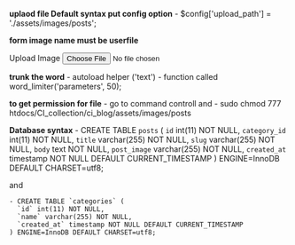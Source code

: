 **uplaod file Default syntax put config option**
	- $config['upload_path'] = './assets/images/posts';


**form image name must be userfile**
	<div class="form-group">
	<label for="image">Upload Image</label>
	<input type="file" name="userfile" size="20" class="form-control">
	</div>

**trunk the word**
	- autoload helper ('text')
	- function called word_limiter('parameters', 50);

**to get permission for file**
	- go to command controll and
	- sudo chmod 777 htdocs/CI_collection/ci_blog/assets/images/posts
	
**Database syntax**
	- CREATE TABLE `posts` (
	  `id` int(11) NOT NULL,
	  `category_id` int(11) NOT NULL,
	  `title` varchar(255) NOT NULL,
	  `slug` varchar(255) NOT NULL,
	  `body` text NOT NULL,
	  `post_image` varchar(255) NOT NULL,
	  `created_at` timestamp NOT NULL DEFAULT CURRENT_TIMESTAMP
	) ENGINE=InnoDB DEFAULT CHARSET=utf8;

and

	- CREATE TABLE `categories` (
	  `id` int(11) NOT NULL,
	  `name` varchar(255) NOT NULL,
	  `created_at` timestamp NOT NULL DEFAULT CURRENT_TIMESTAMP
	) ENGINE=InnoDB DEFAULT CHARSET=utf8;

